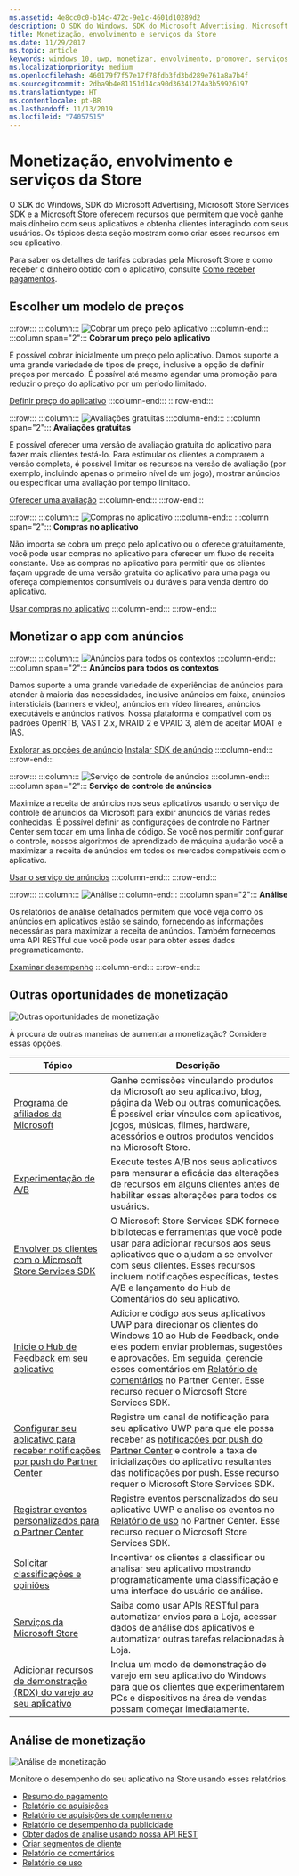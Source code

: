 ```yaml
---
ms.assetid: 4e8cc0c0-b14c-472c-9e1c-4601d10289d2
description: O SDK do Windows, SDK do Microsoft Advertising, Microsoft Store Services SDK e a Microsoft Store oferecem muitos recursos que permitem que você ganhe mais dinheiro com seus aplicativos e obtenha clientes interagindo com seus usuários.
title: Monetização, envolvimento e serviços da Store
ms.date: 11/29/2017
ms.topic: article
keywords: windows 10, uwp, monetizar, envolvimento, promover, serviços da Store
ms.localizationpriority: medium
ms.openlocfilehash: 460179f7f57e17f78fdb3fd3bd289e761a8a7b4f
ms.sourcegitcommit: 2dba9b4e81151d14ca90d36341274a3b59926197
ms.translationtype: HT
ms.contentlocale: pt-BR
ms.lasthandoff: 11/13/2019
ms.locfileid: "74057515"
---
```

# <a name="monetization-engagement-and-store-services"></a>Monetização, envolvimento e serviços da Store

O SDK do Windows, SDK do Microsoft Advertising, Microsoft Store Services SDK e a Microsoft Store oferecem recursos que permitem que você ganhe mais dinheiro com seus aplicativos e obtenha clientes interagindo com seus usuários. Os tópicos desta seção mostram como criar esses recursos em seu aplicativo.

Para saber os detalhes de tarifas cobradas pela Microsoft Store e como receber o dinheiro obtido com o aplicativo, consulte [Como receber pagamentos](../publish/getting-paid-apps.md).

## <a name="choose-a-pricing-model"></a>Escolher um modelo de preços

:::row:::
    :::column:::
        ![Cobrar um preço pelo aplicativo](images/pricing-charge-price.png)
    :::column-end:::
    :::column span="2":::
**Cobrar um preço pelo aplicativo**

É possível cobrar inicialmente um preço pelo aplicativo. Damos suporte a uma grande variedade de tipos de preço, inclusive a opção de definir preços por mercado. É possível até mesmo agendar uma promoção para reduzir o preço do aplicativo por um período limitado.

[Definir preço do aplicativo](../publish/set-app-pricing-and-availability.md)
    :::column-end:::
:::row-end:::

:::row:::
    :::column:::
        ![Avaliações gratuitas](images/pricing-free-trial.png)
    :::column-end:::
    :::column span="2":::
**Avaliações gratuitas**

É possível oferecer uma versão de avaliação gratuita do aplicativo para fazer mais clientes testá-lo. Para estimular os clientes a comprarem a versão completa, é possível limitar os recursos na versão de avaliação (por exemplo, incluindo apenas o primeiro nível de um jogo), mostrar anúncios ou especificar uma avaliação por tempo limitado.

[Oferecer uma avaliação](in-app-purchases-and-trials.md)
    :::column-end:::
:::row-end:::

:::row:::
    :::column:::
        ![Compras no aplicativo](images/pricing-in-app-purchases.png)
    :::column-end:::
    :::column span="2":::
**Compras no aplicativo**

Não importa se cobra um preço pelo aplicativo ou o oferece gratuitamente, você pode usar compras no aplicativo para oferecer um fluxo de receita constante. Use as compras no aplicativo para permitir que os clientes façam upgrade de uma versão gratuita do aplicativo para uma paga ou ofereça complementos consumíveis ou duráveis para venda dentro do aplicativo.

[Usar compras no aplicativo](in-app-purchases-and-trials.md)
    :::column-end:::
:::row-end:::

## <a name="monetize-your-app-with-ads"></a>Monetizar o app com anúncios

:::row:::
    :::column:::
        ![Anúncios para todos os contextos](images/monetize-ads-every-context.png)
    :::column-end:::
    :::column span="2":::
**Anúncios para todos os contextos**

Damos suporte a uma grande variedade de experiências de anúncios para atender à maioria das necessidades, inclusive anúncios em faixa, anúncios intersticiais (banners e vídeo), anúncios em vídeo lineares, anúncios executáveis e anúncios nativos. Nossa plataforma é compatível com os padrões OpenRTB, VAST 2.x, MRAID 2 e VPAID 3, além de aceitar MOAT e IAS.

[Explorar as opções de anúncio](../publish/create-an-ad-campaign-for-your-app.md)
[Instalar SDK de anúncio](https://aka.ms/ads-sdk-uwp)
    :::column-end:::
:::row-end:::

:::row:::
    :::column:::
        ![Serviço de controle de anúncios](images/monetize-ad-mediation-service.png)
    :::column-end:::
    :::column span="2":::
**Serviço de controle de anúncios**

Maximize a receita de anúncios nos seus aplicativos usando o serviço de controle de anúncios da Microsoft para exibir anúncios de várias redes conhecidas. É possível definir as configurações de controle no Partner Center sem tocar em uma linha de código. Se você nos permitir configurar o controle, nossos algoritmos de aprendizado de máquina ajudarão você a maximizar a receita de anúncios em todos os mercados compatíveis com o aplicativo.

[Usar o serviço de anúncios](https://aka.ms/admediationblog)
    :::column-end:::
:::row-end:::

:::row:::
    :::column:::
        ![Análise](images/monetize-analytics-pie-chart.png)
    :::column-end:::
    :::column span="2":::
**Análise**

Os relatórios de análise detalhados permitem que você veja como os anúncios em aplicativos estão se saindo, fornecendo as informações necessárias para maximizar a receita de anúncios. Também fornecemos uma API RESTful que você pode usar para obter esses dados programaticamente.

[Examinar desempenho](../publish/advertising-performance-report.md)
    :::column-end:::
:::row-end:::

## <a name="other-monetization-opportunities"></a>Outras oportunidades de monetização

![Outras oportunidades de monetização](images/monetize-other-opportunities.png)

À procura de outras maneiras de aumentar a monetização? Considere essas opções.

 Tópico                | Descrição                 |
|--------------------|-----------------------------|
| [Programa de afiliados da Microsoft](https://go.microsoft.com/fwlink/p/?LinkId=617665) | Ganhe comissões vinculando produtos da Microsoft ao seu aplicativo, blog, página da Web ou outras comunicações. É possível criar vínculos com aplicativos, jogos, músicas, filmes, hardware, acessórios e outros produtos vendidos na Microsoft Store.
| [Experimentação de A/B](https://go.microsoft.com/fwlink/p/?LinkId=722784) | Execute testes A/B nos seus aplicativos para mensurar a eficácia das alterações de recursos em alguns clientes antes de habilitar essas alterações para todos os usuários.
| [Envolver os clientes com o Microsoft Store Services SDK](microsoft-store-services-sdk.md) | O Microsoft Store Services SDK fornece bibliotecas e ferramentas que você pode usar para adicionar recursos aos seus aplicativos que o ajudam a se envolver com seus clientes. Esses recursos incluem notificações específicas, testes A/B e lançamento do Hub de Comentários do seu aplicativo.
| [Inicie o Hub de Feedback em seu aplicativo](launch-feedback-hub-from-your-app.md) | Adicione código aos seus aplicativos UWP para direcionar os clientes do Windows 10 ao Hub de Feedback, onde eles podem enviar problemas, sugestões e aprovações. Em seguida, gerencie esses comentários em [Relatório de comentários](../publish/feedback-report.md) no Partner Center. Esse recurso requer o Microsoft Store Services SDK. 
| [Configurar seu aplicativo para receber notificações por push do Partner Center](configure-your-app-to-receive-dev-center-notifications.md) | Registre um canal de notificação para seu aplicativo UWP para que ele possa receber as [notificações por push do Partner Center](../publish/send-push-notifications-to-your-apps-customers.md) e controle a taxa de inicializações do aplicativo resultantes das notificações por push. Esse recurso requer o Microsoft Store Services SDK.
| [Registrar eventos personalizados para o Partner Center](log-custom-events-for-dev-center.md) | Registre eventos personalizados do seu aplicativo UWP e analise os eventos no [Relatório de uso](../publish/usage-report.md) no Partner Center. Esse recurso requer o Microsoft Store Services SDK.
| [Solicitar classificações e opiniões](request-ratings-and-reviews.md) | Incentivar os clientes a classificar ou analisar seu aplicativo mostrando programaticamente uma classificação e uma interface do usuário de análise.
| [Serviços da Microsoft Store](using-windows-store-services.md) | Saiba como usar APIs RESTful para automatizar envios para a Loja, acessar dados de análise dos aplicativos e automatizar outras tarefas relacionadas à Loja.
| [Adicionar recursos de demonstração (RDX) do varejo ao seu aplicativo](retail-demo-experience.md) | Inclua um modo de demonstração de varejo em seu aplicativo do Windows para que os clientes que experimentarem PCs e dispositivos na área de vendas possam começar imediatamente.

## <a name="monetization-analytics"></a>Análise de monetização

![Análise de monetização](images/monetize-analytics.png)

Monitore o desempenho do seu aplicativo na Store usando esses relatórios.

- [Resumo do pagamento](../publish/payout-summary.md)
- [Relatório de aquisições](../publish/acquisitions-report.md)
- [Relatório de aquisições de complemento](../publish/add-on-acquisitions-report.md)
- [Relatório de desempenho da publicidade](../publish/advertising-performance-report.md)
- [Obter dados de análise usando nossa API REST](access-analytics-data-using-windows-store-services.md)
- [Criar segmentos de cliente](../publish/create-customer-segments.md)
- [Relatório de comentários](../publish/feedback-report.md)
- [Relatório de uso](../publish/usage-report.md)
